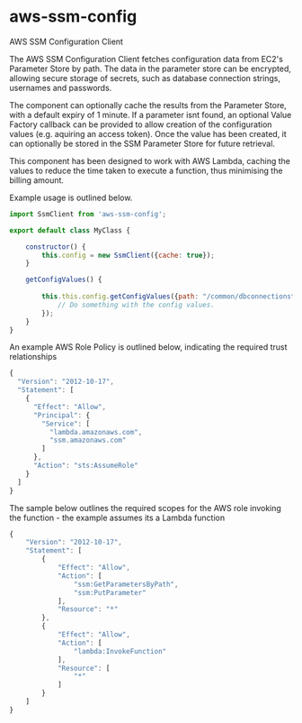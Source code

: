 # aws-ssm-config
AWS SSM Configuration Client

The AWS SSM Configuration Client fetches configuration data from EC2's Parameter Store  by path.  The data in the parameter store can be encrypted, allowing secure storage of secrets, such as database connection strings, usernames and passwords.

The component can optionally cache the results from the Parameter Store, with a default expiry of 1 minute.  If a parameter isnt found, an optional Value Factory callback can be provided to allow creation of the configuration values (e.g. aquiring an access token).  Once the value has been created, it can optionally be stored in the SSM Parameter Store for future retrieval.

This component has been designed to work with AWS Lambda, caching the values to reduce the time taken to execute a function, thus minimising the billing amount.

Example usage is outlined below.

```javascript
import SsmClient from 'aws-ssm-config';

export default class MyClass {

    constructor() {
        this.config = new SsmClient({cache: true});
    }

    getConfigValues() {
        
        this.this.config.getConfigValues({path: "/common/dbconnectionstring/", recursive: true, decrypt: true, maxItems: 2}).then((params) => {
            // Do something with the config values.
        });
    }
}
```
An example AWS Role Policy is outlined below, indicating the required trust relationships

```javascript
{
  "Version": "2012-10-17",
  "Statement": [
    {
      "Effect": "Allow",
      "Principal": {
        "Service": [
          "lambda.amazonaws.com",
          "ssm.amazonaws.com"
        ]
      },
      "Action": "sts:AssumeRole"
    }
  ]
}
```

The sample below outlines the required scopes for the AWS role invoking the function - the example assumes its a Lambda function
```javascript
{
    "Version": "2012-10-17",
    "Statement": [
        {
            "Effect": "Allow",
            "Action": [
                "ssm:GetParametersByPath",
                "ssm:PutParameter"
            ],
            "Resource": "*"
        },
        {
            "Effect": "Allow",
            "Action": [
                "lambda:InvokeFunction"
            ],
            "Resource": [
                "*"
            ]
        }
    ]
}
```


